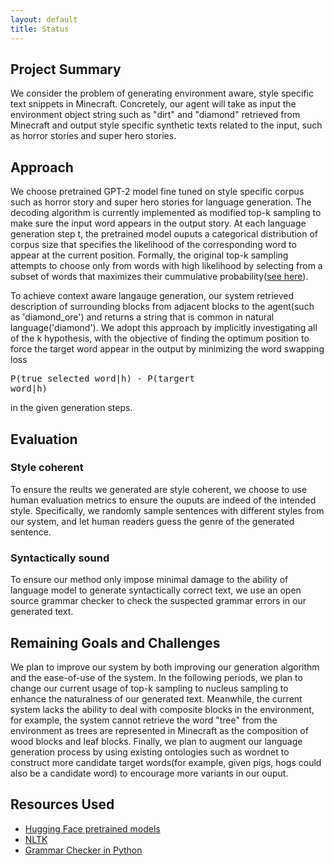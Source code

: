 ```yaml
---
layout: default
title: Status
---
```


## Project Summary

We consider the problem of generating environment aware, style specific text snippets in Minecraft. Concretely, our agent will take as input 
the environment object string such as "dirt" and "diamond" retrieved from Minecraft and output style specific synthetic texts related to 
the input, such as horror stories and super hero stories. 


## Approach

We choose pretrained GPT-2 model fine tuned on style specific corpus such as horror story and super hero stories for language generation. The decoding algorithm is currently
implemented as modified top-k sampling to make sure the input word appears in the output story. At each language generation step t, the pretrained model ouputs a categorical distribution of corpus size that specifies the likelihood of the corresponding word to appear at the current position. Formally, the original top-k sampling attempts to choose only from words with high likelihood by selecting from a subset of words that maximizes their cummulative probability([see here](https://arxiv.org/pdf/1904.09751.pdf)). 

To achieve context aware langauge generation, our system retrieved description of surrounding blocks from adjacent blocks to the agent(such as 'diamond_ore') and returns a string that is common in natural language('diamond'). We adopt this approach by implicitly investigating all of the k hypothesis, with the objective of finding the optimum position to force the target word appear in the output by minimizing the word swapping loss <pre>P\(true selected word|h\) - P\(targert word|h\)</pre> in the given generation steps. 

## Evaluation

### Style coherent

To ensure the reults we generated are style coherent, we choose to use human evaluation metrics to ensure the ouputs are indeed of the intended style. Specifically, we randomly sample sentences with different styles from our system, and let human readers guess the genre of the generated sentence. 

### Syntactically sound

To ensure our method only impose minimal damage to the ability of language model to generate syntactically correct text, we use an open source grammar checker to check the suspected grammar errors in our generated text.

## Remaining Goals and Challenges

We plan to improve our system by both improving our generation algorithm and the ease-of-use of the system. In the following periods, we plan to change our current usage of top-k sampling to nucleus sampling to enhance the naturalness of our generated text. Meanwhile, the current system lacks the ability to deal with composite blocks in the environment, for example, the system cannot retrieve the word "tree" from the environment as trees are represented in Minecraft as the composition of wood blocks and leaf blocks. Finally, we plan to augment our language generation process by using existing ontologies such as wordnet to construct more candidate target words(for example, given pigs, hogs could also be a candidate word) to encourage more variants in our ouput.

## Resources Used

* [Hugging Face pretrained models](https://huggingface.co/)
* [NLTK](https://www.nltk.org/)
* [Grammar Checker in Python](https://pypi.org/project/grammar-check/)
